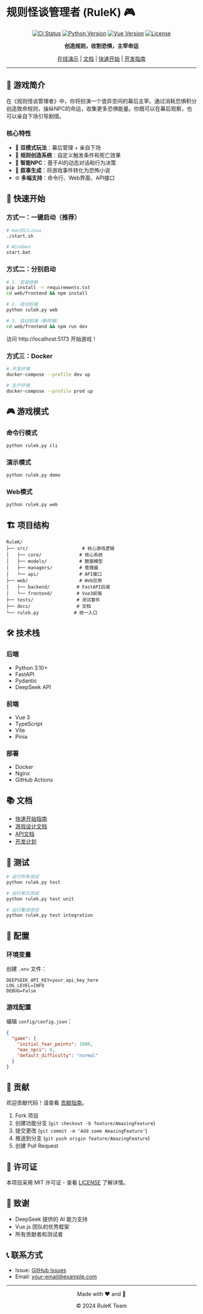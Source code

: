 # 规则怪谈管理者 (RuleK) 🎮

<div align="center">

[![CI Status](https://github.com/yourusername/rulek/workflows/CI/badge.svg)](https://github.com/yourusername/rulek/actions)
[![Python Version](https://img.shields.io/badge/python-3.10+-blue.svg)](https://www.python.org/downloads/)
[![Vue Version](https://img.shields.io/badge/vue-3.3+-green.svg)](https://vuejs.org/)
[![License](https://img.shields.io/badge/license-MIT-blue.svg)](LICENSE)

**创造规则，收割恐惧，主宰命运**

[在线演示](#) | [文档](docs/) | [快速开始](#快速开始) | [开发指南](docs/guides/)

</div>

---

## 📖 游戏简介

在《规则怪谈管理者》中，你将扮演一个诡异空间的幕后主宰。通过消耗恐惧积分创造致命规则，操纵NPC的命运，收集更多恐惧能量。你既可以在幕后观察，也可以亲自下场引导剧情。

### 核心特性

- 🎯 **双模式玩法**：幕后管理 + 亲自下场
- 📜 **规则创造系统**：自定义触发条件和死亡效果
- 🤖 **智能NPC**：基于AI的动态对话和行为决策
- 📖 **叙事生成**：将游戏事件转化为恐怖小说
- 🌐 **多端支持**：命令行、Web界面、API接口

## 🚀 快速开始

### 方式一：一键启动（推荐）

```bash
# macOS/Linux
./start.sh

# Windows
start.bat
```

### 方式二：分别启动

```bash
# 1. 安装依赖
pip install -r requirements.txt
cd web/frontend && npm install

# 2. 启动后端
python rulek.py web

# 3. 启动前端（新终端）
cd web/frontend && npm run dev
```

访问 http://localhost:5173 开始游戏！

### 方式三：Docker

```bash
# 开发环境
docker-compose --profile dev up

# 生产环境
docker-compose --profile prod up
```

## 🎮 游戏模式

### 命令行模式
```bash
python rulek.py cli
```

### 演示模式
```bash
python rulek.py demo
```

### Web模式
```bash
python rulek.py web
```

## 🏗️ 项目结构

```
RuleK/
├── src/                    # 核心游戏逻辑
│   ├── core/              # 核心系统
│   ├── models/            # 数据模型
│   ├── managers/          # 管理器
│   └── api/               # API接口
├── web/                   # Web应用
│   ├── backend/          # FastAPI后端
│   └── frontend/         # Vue3前端
├── tests/                # 测试套件
├── docs/                 # 文档
└── rulek.py             # 统一入口
```

## 🛠️ 技术栈

### 后端
- Python 3.10+
- FastAPI
- Pydantic
- DeepSeek API

### 前端
- Vue 3
- TypeScript
- Vite
- Pinia

### 部署
- Docker
- Nginx
- GitHub Actions

## 📚 文档

- [快速开始指南](docs/guides/Quick_Start_Guide.md)
- [游戏设计文档](docs/game_design/game_design_v0.2.md)
- [API文档](http://localhost:8000/docs)
- [开发计划](docs/MCP_Development_Plan.md)

## 🧪 测试

```bash
# 运行所有测试
python rulek.py test

# 运行单元测试
python rulek.py test unit

# 运行集成测试
python rulek.py test integration
```

## 🔧 配置

### 环境变量

创建 `.env` 文件：

```env
DEEPSEEK_API_KEY=your_api_key_here
LOG_LEVEL=INFO
DEBUG=False
```

### 游戏配置

编辑 `config/config.json`：

```json
{
  "game": {
    "initial_fear_points": 1000,
    "max_npcs": 6,
    "default_difficulty": "normal"
  }
}
```

## 🤝 贡献

欢迎贡献代码！请查看 [贡献指南](CONTRIBUTING.md)。

1. Fork 项目
2. 创建功能分支 (`git checkout -b feature/AmazingFeature`)
3. 提交更改 (`git commit -m 'Add some AmazingFeature'`)
4. 推送到分支 (`git push origin feature/AmazingFeature`)
5. 创建 Pull Request

## 📄 许可证

本项目采用 MIT 许可证 - 查看 [LICENSE](LICENSE) 了解详情。

## 🙏 致谢

- DeepSeek 提供的 AI 能力支持
- Vue.js 团队的优秀框架
- 所有贡献者和测试者

## 📞 联系方式

- Issue: [GitHub Issues](https://github.com/yourusername/rulek/issues)
- Email: your-email@example.com

---

<div align="center">
  <p>Made with ❤️ and 👻</p>
  <p>© 2024 RuleK Team</p>
</div>
